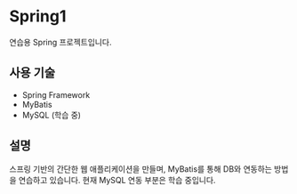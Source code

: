 # Spring1

연습용 Spring 프로젝트입니다.

## 사용 기술
- Spring Framework  
- MyBatis  
- MySQL (학습 중)

## 설명
스프링 기반의 간단한 웹 애플리케이션을 만들며, MyBatis를 통해 DB와 연동하는 방법을 연습하고 있습니다. 현재 MySQL 연동 부분은 학습 중입니다.

